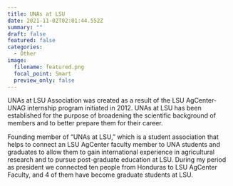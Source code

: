 ```yaml
---
title: UNAs at LSU
date: 2021-11-02T02:01:44.552Z
summary: ""
draft: false
featured: false
categories:
  - Other
image:
  filename: featured.png
  focal_point: Smart
  preview_only: false
---
```

UNAs at LSU Association was created as a result of the LSU AgCenter-UNAG internship program initiated in 2012. UNAs at LSU has been established for the purpose of broadening the scientific background of members and to better prepare them for their career.

Founding member of “UNAs at LSU,” which is a student association that helps to connect an LSU AgCenter faculty member to UNA students and graduates to allow them to gain international experience in agricultural research and to pursue post-graduate education at LSU. During my period as president we connected ten people from Honduras to LSU AgCenter Faculty, and 4 of them have become graduate students at LSU.